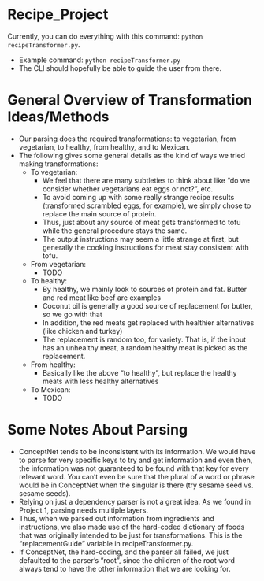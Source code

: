 # Recipe_Project

Currently, you can do everything with this command: `python recipeTransformer.py`.

* Example command: `python recipeTransformer.py`
* The CLI should hopefully be able to guide the user from there.

# General Overview of Transformation Ideas/Methods
- Our parsing does the required transformations: to vegetarian, from vegetarian, to healthy, from healthy, and to Mexican.
- The following gives some general details as the kind of ways we tried making transformations:
    - To vegetarian:
        - We feel that there are many subtleties to think about like “do we consider whether vegetarians eat eggs or not?”, etc.
        - To avoid coming up with some really strange recipe results (transformed scrambled eggs, for example), we simply chose to replace the main source of protein.
        - Thus, just about any source of meat gets transformed to tofu while the general procedure stays the same.
        - The output instructions may seem a little strange at first, but generally the cooking instructions for meat stay consistent with tofu.
    - From vegetarian:
        - TODO
    - To healthy:
        - By healthy, we mainly look to sources of protein and fat. Butter and red meat like beef are examples
        - Coconut oil is generally a good source of replacement for butter, so we go with that
        - In addition, the red meats get replaced with healthier alternatives (like chicken and turkey)
        - The replacement is random too, for variety. That is, if the input has an unhealthy meat, a random healthy meat is picked as the replacement.
    - From healthy:
        - Basically like the above “to healthy”, but replace the healthy meats with less healthy alternatives
    - To Mexican:
        - TODO

# Some Notes About Parsing
* ConceptNet tends to be inconsistent with its information. We would have to parse for very specific keys to try and get information and even then, the information was not guaranteed to be found with that key for every relevant word. You can’t even be sure that the plural of a word or phrase would be in ConceptNet when the singular is there (try sesame seed vs. sesame seeds).
* Relying on just a dependency parser is not a great idea. As we found in Project 1, parsing needs multiple layers.
* Thus, when we parsed out information from ingredients and instructions, we also made use of the hard-coded dictionary of foods that was originally intended to be just for transformations. This is the “replacementGuide” variable in recipeTransformer.py.
* If ConceptNet, the hard-coding, and the parser all failed, we just defaulted to the parser’s “root”, since the children of the root word always tend to have the other information that we are looking for.
